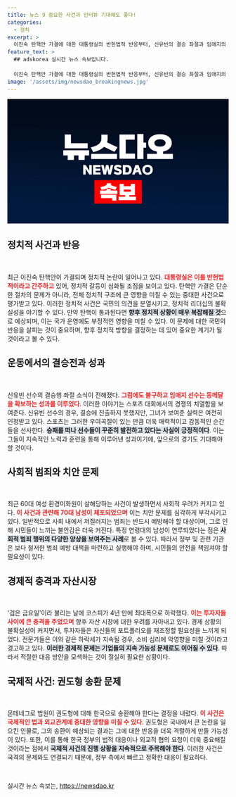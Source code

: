 ```yaml
---
title: 뉴스 9 중요한 사건과 인터뷰 기대해도 좋다!
categories:
  - 정치
excerpt: >
  이진숙 탄핵안 가결에 대한 대통령실의 반헌법적 반응부터, 신유빈의 결승 좌절과 임애지의 동메달 소식, 충격적인 60대 여성 환경미화원 살해 사건까지! 전 세계가 주목하고 있는 이 뜨거운 이슈들을 한눈에 알아보세요!
feature_text: >
  ## adskorea 실시간 뉴스 속보입니다.

  이진숙 탄핵안 가결에 대한 대통령실의 반헌법적 반응부터, 신유빈의 결승 좌절과 임애지의 동메달 소식, 충격적인 60대 여성 환경미화원 살해 사건까지! 전 세계가 주목하고 있는 이 뜨거운 이슈들을 한눈에 알아보세요!
image: '/assets/img/newsdao_breakingnews.jpg'
---
```


<p><img src="/assets/img/newsdao_breakingnews.jpg" alt="adskorea 속보" /></p>

<h2 data-ke-size="size26">정치적 사건과 반응</h2>

<p data-ke-size="size16">&nbsp;</p>

<p data-ke-size="size16">최근 이진숙 탄핵안이 가결되며 정치적 논란이 일어나고 있다. <b><span style="color: #ee2323;">대통령실은 이를 반헌법적이라고 간주하고</span></b> 있어, 정치적 갈등이 심화될 조짐을 보이고 있다. 탄핵안 가결은 단순한 절차의 문제가 아니라, 전체 정치적 구조에 큰 영향을 미칠 수 있는 중대한 사건으로 평가받고 있다. 이러한 정치적 사건은 국민의 의견을 분열시키고, 정치적 리더십의 불확실성을 야기할 수 있다. 만약 탄핵이 통과된다면 <b><span style="background-color: #21538527;">향후 정치적 상황이 매우 복잡해질 것</span></b>으로 예상되며, 이는 국가 운영에도 부정적인 영향을 미칠 수 있다. 이 문제에 대한 국민의 반응을 살피는 것이 중요하며, 향후 정치적 방향을 결정하는 데 있어 중요한 계기가 될 것이라고 볼 수 있다.</p>

<h2 data-ke-size="size26">운동에서의 결승전과 성과</h2>

<p data-ke-size="size16">&nbsp;</p>

<p data-ke-size="size16">신유빈 선수의 결승행 좌절 소식이 전해졌다. <b><span style="color: #ee2323;">그럼에도 불구하고 임애지 선수는 동메달을 확보하는 성과를 이루었다</span></b>. 이러한 이야기는 스포츠 대회에서의 경쟁의 치열함을 보여준다. 신유빈 선수의 경우, 결승에 진출하지 못했지만, 그녀가 보여준 실력은 여전히 인정받고 있다. 스포츠는 그러한 우여곡절이 있는 만큼 더욱 매력적이고 감동적인 순간들을 선사한다. <b><span style="background-color: #21538527;">승패를 떠나 선수들이 꾸준히 발전하고 있다는 사실이 긍정적이다</span></b>. 이는 그들이 지속적인 노력과 훈련을 통해 이루어낸 성과이기에, 앞으로의 경기도 기대해야 할 것이다.</p>

<h2 data-ke-size="size26">사회적 범죄와 치안 문제</h2>

<p data-ke-size="size16">&nbsp;</p>

<p data-ke-size="size16">최근 60대 여성 환경미화원이 살해당하는 사건이 발생하면서 사회적 우려가 커지고 있다. <b><span style="color: #ee2323;">이 사건과 관련해 70대 남성이 체포되었으며</span></b> 이는 치안 문제를 심각하게 부각시키고 있다. 일반적으로 사회 내에서 저질러지는 범죄는 반드시 예방해야 할 대상이며, 그로 인해 시민들이 느끼는 불안감은 더욱 커진다. 특정 연령대의 남성이 연루되었다는 점은 <b><span style="background-color: #21538527;">사회적 범죄 행위의 다양한 양상을 보여주는 사례</span></b>로 볼 수 있다. 따라서 정부 및 관련 기관은 보다 철저한 범죄 예방 대책을 마련하고 실행해야 하며, 시민들의 안전을 책임져야 할 필요성이 있다.</p>

<h2 data-ke-size="size26">경제적 충격과 자산시장</h2>

<p data-ke-size="size16">&nbsp;</p>

<p data-ke-size="size16">'검은 금요일'이라 불리는 날에 코스피가 4년 만에 최대폭으로 하락했다. <b><span style="color: #ee2323;">이는 투자자들 사이에 큰 충격을 주었으며</span></b> 향후 자산 시장에 대한 우려를 자아내고 있다. 경제 상황의 불확실성이 커지면서, 투자자들은 자신들의 포트폴리오를 재조정할 필요성을 느끼게 되었다. 전문가들은 이와 같은 하락세가 지속될 경우, 소비 심리에 악영향을 미칠 것이라고 경고하고 있다. <b><span style="background-color: #21538527;">이러한 경제적 문제는 기업들의 지속 가능성 문제로도 이어질 수 있다</span></b>. 따라서 적절한 대응 방안을 모색하는 것이 절실히 필요한 상황이다.</p>

<h2 data-ke-size="size26">국제적 사건: 권도형 송환 문제</h2>

<p data-ke-size="size16">&nbsp;</p>

<p data-ke-size="size16">몬테네그로 법원이 권도형에 대해 한국으로 송환해야 한다는 결정을 내렸다. <b><span style="color: #ee2323;">이 사건은 국제적인 법과 외교관계에 중대한 영향을 미칠 수 있다</span></b>. 권도형은 국내에서 큰 논란을 일으킨 인물로, 그의 송환이 예상되는 결과는 그에 대한 반응을 더욱 격렬하게 만들 가능성이 있다. 또한, 이를 통해 한국 정부의 법적 대응이나 외교적 협의 요청이 더욱 중요해질 것이라는 점에서 <b><span style="background-color: #21538527;">국제적 사건의 진행 상황을 지속적으로 주목해야 한다</span></b>. 이러한 사건은 국격의 문제와도 연결되기 때문에, 정부 측에서 빠르고 정확한 대응이 필요하다.</p>

<p data-ke-size="size16">&nbsp;</p>
실시간 뉴스 속보는, <a href="https://newsdao.kr" rel="dofollow">https://newsdao.kr</a>


